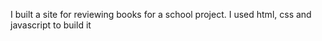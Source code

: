 I built a site for reviewing books for a school project. I used html, css and javascript to build it
